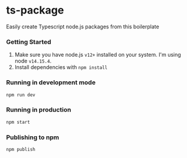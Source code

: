 # ts-package
Easily create Typescript node.js packages from this boilerplate

### Getting Started
1. Make sure you have node.js `v12+` installed on your system. I'm using node `v14.15.4`.
2. Install dependencies with `npm install`

### Running in development mode
```bash
npm run dev
```

### Running in production
```bash
npm start
```

### Publishing to npm
```bash
npm publish
```
